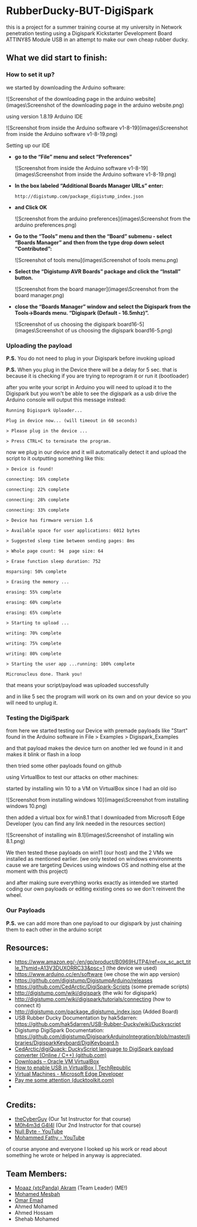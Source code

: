 # RubberDucky-BUT-DigiSpark
this is a project for a summer training course at my university in Network penetration testing using a Digispark Kickstarter Development Board ATTINY85 Module USB in an attempt to make our own cheap rubber ducky.

## What we did start to finish:
### How to set it up?  

we started by downloading the Arduino software:

![Screenshot of the downloading page in the arduino website](images\Screenshot of the downloading page in the arduino website.png)

using version 1.8.19 Arduino IDE

![Screenshot from inside the Arduino software v1-8-19](images\Screenshot from inside the Arduino software v1-8-19.png)

Setting up our IDE

- **go to the “File” menu and select “Preferences”**

  ![Screenshot from inside the Arduino software v1-8-19](images\Screenshot from inside the Arduino software v1-8-19.png)

- **In the box labeled “Additional Boards Manager URLs” enter:**

  `http://digistump.com/package_digistump_index.json`

- **and Click OK**

  ![Screenshot from the arduino preferences](images\Screenshot from the arduino preferences.png)

- **Go to the “Tools” menu and then the “Board” submenu - select “Boards Manager” and then from the type drop down select “Contributed”:**

  ![Screenshot of tools menu](images\Screenshot of tools menu.png)

- **Select the “Digistump AVR Boards” package and click the “Install” button.**

  ![Screenshot from the board manager](images\Screenshot from the board manager.png)

- **close the “Boards Manager” window and select the Digispark from the Tools→Boards menu. “Digispark (Default - 16.5mhz)”.**

  ![Screenshot of us choosing the digispark board16-5](images\Screenshot of us choosing the digispark board16-5.png)



### Uploading the payload

**P.S.** You do not need to plug in your Digispark before invoking upload

**P.S.** When you plug in the Device there will be a delay for 5 sec. that is because it is checking if you are trying to reprogram it or run it (bootloader) 

after you write your script in Arduino you will need to upload it to the Digispark but you won't be able to see the digispark as a usb drive the Arduino console will output this message instead:

`Running Digispark Uploader...`

`Plug in device now... (will timeout in 60 seconds)`

`> Please plug in the device ...`

`> Press CTRL+C to terminate the program.`

now we plug in our device and it will automatically detect it and upload the script to it outputting something like this:

`> Device is found!`

`connecting: 16% complete`

`connecting: 22% complete`

`connecting: 28% complete`

`connecting: 33% complete`

`> Device has firmware version 1.6`

`> Available space for user applications: 6012 bytes`

`> Suggested sleep time between sending pages: 8ms`

`> Whole page count: 94  page size: 64`

`> Erase function sleep duration: 752`

`msparsing: 50% complete`

`> Erasing the memory ...`

`erasing: 55% complete`

`erasing: 60% complete`

`erasing: 65% complete`

`> Starting to upload ...`

`writing: 70% complete`

`writing: 75% complete`

`writing: 80% complete`

`> Starting the user app ...running: 100% complete`

`Micronucleus done. Thank you!`

that means your script/payload was uploaded successfully

and in like 5 sec the program will work on its own and on your device so you will need to unplug it.

### Testing the DigiSpark

from here we started testing our Device with premade payloads like "Start" found in the Arduino software in File > Examples > Digispark_Examples

and that payload makes the device turn on another led we found in it and makes it blink or flash in a loop

then tried some other payloads found on github

using VirtualBox to test our attacks on other machines:

started by installing win 10 to a VM on VirtualBox since I had an old iso

![Screenshot from installing windows 10](images\Screenshot from installing windows 10.png)

then added a virtual box for win8.1 that I downloaded from Microsoft Edge Developer (you can find any link needed in the resources section)

![Screenshot of installing win 8.1](images\Screenshot of installing win 8.1.png)

We then tested these payloads on win11 (our host) and the 2 VMs we installed as mentioned earlier. (we only tested on windows environments cause we are targeting Devices using windows OS and nothing else at the moment with this project)



and after making sure everything works exactly as intended we started coding our own payloads or editing existing ones so we don't reinvent the wheel.

### Our Payloads



**P.S.** we can add more than one payload to our digispark by just chaining them to each other in the arduino script



## Resources:
- https://www.amazon.eg/-/en/gp/product/B0969HJTP4/ref=ox_sc_act_title_1?smid=A13V3DUXORRC33&psc=1 (the device we used)
- https://www.arduino.cc/en/software (we chose the win app version)
- https://github.com/digistump/DigistumpArduino/releases
- https://github.com/CedArctic/DigiSpark-Scripts (some premade scripts)
- http://digistump.com/wiki/digispark (the wiki for digispark)
- http://digistump.com/wiki/digispark/tutorials/connecting (how to connect it)
- http://digistump.com/package_digistump_index.json (Added Board)
- USB Rubber Ducky Documentation by hak5darren: https://github.com/hak5darren/USB-Rubber-Ducky/wiki/Duckyscript
- Digistump DigiSpark Documentation: https://github.com/digistump/DigisparkArduinoIntegration/blob/master/libraries/DigisparkKeyboard/DigiKeyboard.h
- [CedArctic/digiQuack: DuckyScript language to DigiSpark payload converter (Online / C++) (github.com)](https://github.com/CedArctic/digiQuack)
- [Downloads – Oracle VM VirtualBox](https://www.virtualbox.org/wiki/Downloads)
- [How to enable USB in VirtualBox | TechRepublic](https://www.techrepublic.com/article/how-to-enable-usb-in-virtualbox/)
- [Virtual Machines - Microsoft Edge Developer](https://developer.microsoft.com/en-us/microsoft-edge/tools/vms/)
- [Pay me some attention (ducktoolkit.com)](https://ducktoolkit.com/)
- 



## Credits:

- [theCyberGuy](https://www.linkedin.com/in/momen-eldawakhly-3b6250204/) (Our 1st Instructor for that course)
- [M0h4m3d G4l4l](https://www.linkedin.com/in/m0h4m3d-g4l4l/) (Our 2nd Instructor for that course)
- [Null Byte - YouTube](https://www.youtube.com/channel/UCgTNupxATBfWmfehv21ym-g)
- [Mohammed Fathy - YouTube](https://www.youtube.com/c/MohammedFathy)

of course anyone and everyone I looked up his work or read about something he wrote or helped in anyway is appreciated.



## Team Members:

- [Moaaz (xtcPanda) Akram](https://www.linkedin.com/in/moaaz-akram/) (Team Leader) (ME!)
- [Mohamed Mesbah](https://twitter.com/momesbah1)
- [Omar Emad](https://www.linkedin.com/in/omar-emad-807506243/)
- Ahmed Mohamed
- Ahmed Hossam
- Shehab Mohamed

